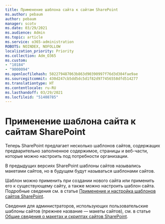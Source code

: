 ```yaml
---
title: Применение шаблона сайта к сайтам SharePoint
ms.author: pebaum
author: pebaum
manager: scotv
ms.date: 03/29/2021
ms.audience: Admin
ms.topic: article
ms.service: o365-administration
ROBOTS: NOINDEX, NOFOLLOW
localization_priority: Priority
ms.collection: Adm_O365
ms.custom:
- "10184"
- "9000094"
ms.openlocfilehash: 502279487063b863d90390997f76d3d304fae9ae
ms.sourcegitcommit: 430d247cb5dd5dc5d1f82d977456558dfd514277
ms.translationtype: HT
ms.contentlocale: ru-RU
ms.lasthandoff: 03/29/2021
ms.locfileid: "51408785"
---
```

# <a name="apply-site-template-to-sharepoint-sites"></a>Применение шаблона сайта к сайтам SharePoint

Теперь SharePoint предлагает несколько шаблонов сайтов, содержащих предварительно заполненное содержимое, страницы и веб-части, которые можно настроить под потребности организации. 

В предыдущих версиях SharePoint шаблоны сайтов назывались макетами сайтов, но в будущем будут называться шаблонами сайтов. 

Шаблон можно применить при создании нового сайта или применить его к существующему сайту, а также можно настроить шаблон сайта. Подробные сведения см. в статье [Применение и настройка шаблонов сайтов SharePoint](https://support.microsoft.com/office/39382463-0e45-4d1b-be27-0e96aeec8398).

Сведения для администраторов, использующих пользовательские шаблоны сайтов (прежнее название — макеты сайтов), см. в статье [Общие сведения о макетах и скриптах сайтов SharePoint](https://docs.microsoft.com/sharepoint/dev/declarative-customization/site-design-overview).
